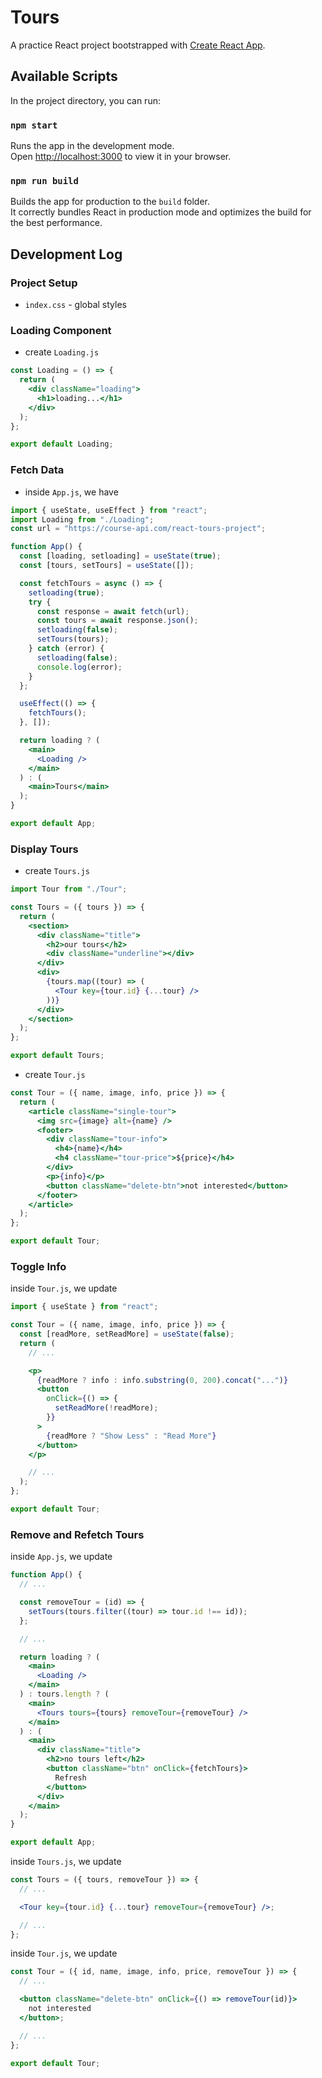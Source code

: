# Tours

A practice React project bootstrapped with [Create React App](https://github.com/facebook/create-react-app).

## Available Scripts

In the project directory, you can run:

### `npm start`

Runs the app in the development mode.\
Open [http://localhost:3000](http://localhost:3000) to view it in your browser.

### `npm run build`

Builds the app for production to the `build` folder.\
It correctly bundles React in production mode and optimizes the build for the best performance.

## Development Log

### Project Setup

- `index.css` - global styles

### Loading Component

- create `Loading.js`

```jsx
const Loading = () => {
  return (
    <div className="loading">
      <h1>loading...</h1>
    </div>
  );
};

export default Loading;
```

### Fetch Data

- inside `App.js`, we have

```jsx
import { useState, useEffect } from "react";
import Loading from "./Loading";
const url = "https://course-api.com/react-tours-project";

function App() {
  const [loading, setloading] = useState(true);
  const [tours, setTours] = useState([]);

  const fetchTours = async () => {
    setloading(true);
    try {
      const response = await fetch(url);
      const tours = await response.json();
      setloading(false);
      setTours(tours);
    } catch (error) {
      setloading(false);
      console.log(error);
    }
  };

  useEffect(() => {
    fetchTours();
  }, []);

  return loading ? (
    <main>
      <Loading />
    </main>
  ) : (
    <main>Tours</main>
  );
}

export default App;
```

### Display Tours

- create `Tours.js`

```jsx
import Tour from "./Tour";

const Tours = ({ tours }) => {
  return (
    <section>
      <div className="title">
        <h2>our tours</h2>
        <div className="underline"></div>
      </div>
      <div>
        {tours.map((tour) => (
          <Tour key={tour.id} {...tour} />
        ))}
      </div>
    </section>
  );
};

export default Tours;
```

- create `Tour.js`

```jsx
const Tour = ({ name, image, info, price }) => {
  return (
    <article className="single-tour">
      <img src={image} alt={name} />
      <footer>
        <div className="tour-info">
          <h4>{name}</h4>
          <h4 className="tour-price">${price}</h4>
        </div>
        <p>{info}</p>
        <button className="delete-btn">not interested</button>
      </footer>
    </article>
  );
};

export default Tour;
```

### Toggle Info

inside `Tour.js`, we update

```jsx
import { useState } from "react";

const Tour = ({ name, image, info, price }) => {
  const [readMore, setReadMore] = useState(false);
  return (
    // ...

    <p>
      {readMore ? info : info.substring(0, 200).concat("...")}
      <button
        onClick={() => {
          setReadMore(!readMore);
        }}
      >
        {readMore ? "Show Less" : "Read More"}
      </button>
    </p>

    // ...
  );
};

export default Tour;
```

### Remove and Refetch Tours

inside `App.js`, we update

```jsx
function App() {
  // ...

  const removeTour = (id) => {
    setTours(tours.filter((tour) => tour.id !== id));
  };

  // ...

  return loading ? (
    <main>
      <Loading />
    </main>
  ) : tours.length ? (
    <main>
      <Tours tours={tours} removeTour={removeTour} />
    </main>
  ) : (
    <main>
      <div className="title">
        <h2>no tours left</h2>
        <button className="btn" onClick={fetchTours}>
          Refresh
        </button>
      </div>
    </main>
  );
}

export default App;
```

inside `Tours.js`, we update

```jsx
const Tours = ({ tours, removeTour }) => {
  // ...

  <Tour key={tour.id} {...tour} removeTour={removeTour} />;

  // ...
};
```

inside `Tour.js`, we update

```jsx
const Tour = ({ id, name, image, info, price, removeTour }) => {
  // ...

  <button className="delete-btn" onClick={() => removeTour(id)}>
    not interested
  </button>;

  // ...
};

export default Tour;
```
